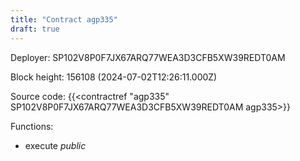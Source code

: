 ```yaml
---
title: "Contract agp335"
draft: true
---
```

Deployer: SP102V8P0F7JX67ARQ77WEA3D3CFB5XW39REDT0AM


 



Block height: 156108 (2024-07-02T12:26:11.000Z)

Source code: {{<contractref "agp335" SP102V8P0F7JX67ARQ77WEA3D3CFB5XW39REDT0AM agp335>}}

Functions:

* execute _public_
